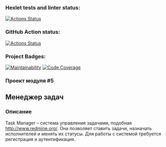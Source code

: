 ### Hexlet tests and linter status:
[![Actions Status](https://github.com/itechnik-swd/java-project-99/actions/workflows/hexlet-check.yml/badge.svg)](https://github.com/itechnik-swd/java-project-99/actions)
### GitHub Action status:
[![Actions Status](https://github.com/itechnik-swd/java-project-99/actions/workflows/gradle.yml/badge.svg)](https://github.com/itechnik-swd/java-project-99/actions)
### Project Badges:
[![Maintainability](https://qlty.sh/badges/497c7ba5-5469-4d9f-86ab-1dbb86c52cc5/maintainability.svg)](https://qlty.sh/gh/itechnik-swd/projects/java-project-99)
[![Code Coverage](https://qlty.sh/badges/497c7ba5-5469-4d9f-86ab-1dbb86c52cc5/test_coverage.svg)](https://qlty.sh/gh/itechnik-swd/projects/java-project-99)

### Проект модуля #5
## Менеджер задач

### Описание
Task Manager – система управления задачами, подобная http://www.redmine.org/. Она позволяет ставить задачи, назначать исполнителей и менять их статусы. Для работы с системой требуется регистрация и аутентификация.